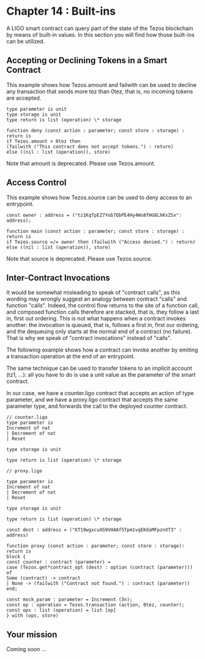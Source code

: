 # Chapter 14 : Built-ins

A LIGO smart contract can query part of the state of the Tezos blockchain by means of built-in values. In this section you will find how those built-ins can be utilized.

## Accepting or Declining Tokens in a Smart Contract

This example shows how Tezos.amount and failwith can be used to decline any transaction that sends more tez than 0tez, that is, no incoming tokens are accepted.

```
type parameter is unit
type storage is unit
type return is list (operation) \* storage

function deny (const action : parameter; const store : storage) : return is
if Tezos.amount > 0tez then
(failwith ("This contract does not accept tokens.") : return)
else ((nil : list (operation)), store)
```

Note that amount is deprecated. Please use Tezos.amount.

## Access Control

This example shows how Tezos.source can be used to deny access to an entrypoint.

```
const owner : address = ("tz1KqTpEZ7Yob7QbPE4Hy4Wo8fHG8LhKxZSx": address);

function main (const action : parameter; const store : storage) : return is
if Tezos.source =/= owner then (failwith ("Access denied.") : return)
else ((nil : list (operation)), store)
```

Note that source is deprecated. Please use Tezos.source.

## Inter-Contract Invocations

It would be somewhat misleading to speak of "contract calls", as this wording may wrongly suggest an analogy between contract "calls" and function "calls". Indeed, the control flow returns to the site of a function call, and composed function calls therefore are stacked, that is, they follow a last in, first out ordering. This is not what happens when a contract invokes another: the invocation is queued, that is, follows a first in, first our ordering, and the dequeuing only starts at the normal end of a contract (no failure). That is why we speak of "contract invocations" instead of "calls".

The following example shows how a contract can invoke another by emiting a transaction operation at the end of an entrypoint.

The same technique can be used to transfer tokens to an implicit account (tz1, ...): all you have to do is use a unit value as the parameter of the smart contract.

In our case, we have a counter.ligo contract that accepts an action of type parameter, and we have a proxy.ligo contract that accepts the same parameter type, and forwards the call to the deployed counter contract.

```
// counter.ligo
type parameter is
Increment of nat
| Decrement of nat
| Reset

type storage is unit

type return is list (operation) \* storage
```

```
// proxy.ligo

type parameter is
Increment of nat
| Decrement of nat
| Reset

type storage is unit

type return is list (operation) \* storage

const dest : address = ("KT19wgxcuXG9VH4Af5Tpm1vqEKdaMFpznXT3" : address)

function proxy (const action : parameter; const store : storage): return is
block {
const counter : contract (parameter) =
case (Tezos.get*contract_opt (dest) : option (contract (parameter))) of
Some (contract) -> contract
| None -> (failwith ("Contract not found.") : contract (parameter))
end;

const mock_param : parameter = Increment (5n);
const op : operation = Tezos.transaction (action, 0tez, counter);
const ops : list (operation) = list [op]
} with (ops, store)
```

## Your mission

Coming soon ...

